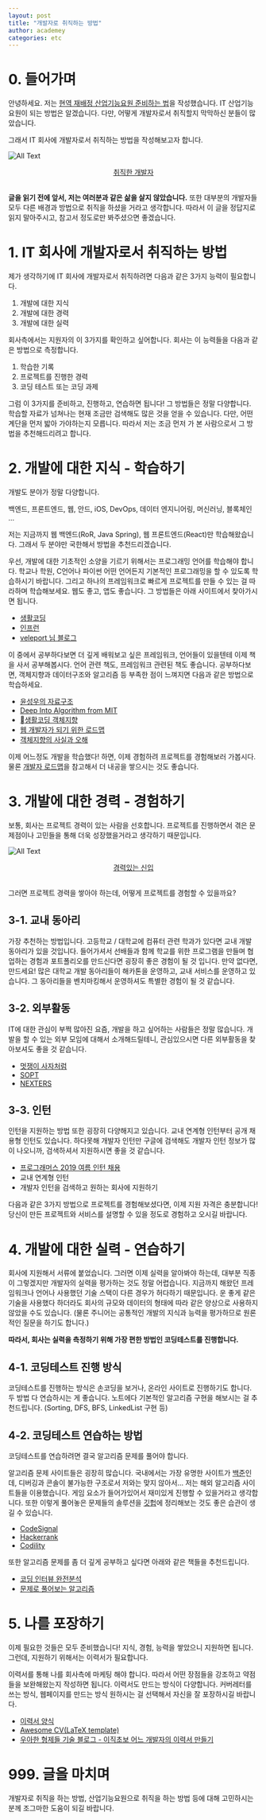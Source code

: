 ```yaml
---
layout: post
title: "개발자로 취직하는 방법"
author: academey
categories: etc
---
```


# 0. 들어가며

안녕하세요. 저는 [현역 재배정 산업기능요원 준비하는 법](https://academey.github.io/sanup/2018/09/29/goondae.html)을 작성했습니다. IT 산업기능요원이 되는 방법은 알겠습니다. 다만, 어떻게 개발자로서 취직할지 막막하신 분들이 많았습니다.

그래서 IT 회사에 개발자로서 취직하는 방법을 작성해보고자 합니다.

![All Text](/assets/how-to-get-job-as-developer/fresh-developer.jpg)

<center><U>취직한 개발자</U></center>
&nbsp;

**글을 읽기 전에 앞서, 저는 여러분과 같은 삶을 살지 않았습니다.** 또한 대부분의 개발자들 모두 다른 배경과 방법으로 취직을 하셨을 거라고 생각합니다. 따라서 이 글을 정답지로 읽지 말아주시고, 참고서 정도로만 봐주셨으면 좋겠습니다.

# 1. IT 회사에 개발자로서 취직하는 방법

제가 생각하기에 IT 회사에 개발자로서 취직하려면 다음과 같은 3가지 능력이 필요합니다.

1. 개발에 대한 지식
2. 개발에 대한 경력
3. 개발에 대한 실력

회사측에서는 지원자의 이 3가지를 확인하고 싶어합니다. 회사는 이 능력들을 다음과 같은 방법으로 측정합니다.

1. 학습한 기록
2. 프로젝트를 진행한 경력
3. 코딩 테스트 또는 코딩 과제

그럼 이 3가지를 준비하고, 진행하고, 연습하면 됩니다! 그 방법들은 정말 다양합니다. 학습할 자료가 넘쳐나는 현재 조금만 검색해도 많은 것을 얻을 수 있습니다. 다만, 어떤 계단을 먼저 밟아 가야하는지 모릅니다. 따라서 저는 조금 먼저 가 본 사람으로서 그 방법을 추천해드리려고 합니다.

# 2. 개발에 대한 지식 - 학습하기

개발도 분야가 정말 다양합니다.

백엔드, 프론트엔드, 웹, 안드, iOS, DevOps, 데이터 엔지니어링, 머신러닝, 블록체인 ...

저는 지금까지 웹 백엔드(RoR, Java Spring), 웹 프론트엔드(React)만 학습해왔습니다. 그래서 두 분야만 국한해서 방법을 추천드리겠습니다.

우선, 개발에 대한 기초적인 소양을 기르기 위해서는 프로그래밍 언어를 학습해야 합니다. 학교나 학원, C언어나 파이썬 어떤 언어든지 기본적인 프로그래밍을 할 수 있도록 학습하시기 바랍니다. 그리고 하나의 프레임워크로 빠르게 프로젝트를 만들 수 있는 걸 따라하며 학습해보세요. 웹도 좋고, 앱도 좋습니다. 그 방법들은 아래 사이트에서 찾아가시면 됩니다.

- [생활코딩](https://www.opentutorials.org/course/1)
- [인프런](https://www.inflearn.com/)
- [veleport 님 블로그](https://velopert.com)

이 중에서 공부하다보면 더 깊게 배워보고 싶은 프레임워크, 언어들이 있을텐테 이제 책을 사서 공부해봅시다. 언어 관련 책도, 프레임워크 관련된 책도 좋습니다. 공부하다보면, 객체지향과 데이터구조와 알고리즘 등 부족한 점이 느껴지면 다음과 같은 방법으로 학습하세요.

- [윤성우의 자료구조](http://www.orentec.co.kr/teachlist/DA_ST_1/teach_sub1.php)
- [Deep Into Algorithm from MIT](https://www.edwith.org/introalgorithm)
- [생활코딩 객체지향](https://opentutorials.org/course/743/6553)
- [웹 개발자가 되기 위한 로드맵](https://github.com/devJang/developer-roadmap)
- [객체지향의 사실과 오해](https://www.aladin.co.kr/shop/wproduct.aspx?ItemId=60550259)

이제 어느정도 개발을 학습했다! 하면, 이제 경험하려 프로젝트를 경험해보러 가봅시다. 물론 [개발자 로드맵](https://github.com/devJang/developer-roadmap)을 참고해서 더 내공을 쌓으시는 것도 좋습니다.

# 3. 개발에 대한 경력 - 경험하기

보통, 회사는 프로젝트 경력이 있는 사람을 선호합니다. 프로젝트를 진행하면서 겪은 문제점이나 고민들을 통해 더욱 성장했을거라고 생각하기 때문입니다.

![All Text](/assets/how-to-get-job-as-developer/hard-freshman.jpg)

<center><U>경력있는 신입</U></center>
&nbsp;

그러면 프로젝트 경력을 쌓아야 하는데, 어떻게 프로젝트를 경험할 수 있을까요?

## 3-1. 교내 동아리

가장 추천하는 방법입니다. 고등학교 / 대학교에 컴퓨터 관련 학과가 있다면 교내 개발 동아리가 있을 것입니다. 들어가셔서 선배들과 함께 학교를 위한 프로그램을 만들며 협업하는 경험과 포트폴리오를 만드신다면 굉장히 좋은 경험이 될 것 입니다. 만약 없다면, 만드세요! 많은 대학교 개발 동아리들이 해카톤을 운영하고, 교내 서비스를 운영하고 있습니다. 그 동아리들을 벤치마킹해서 운영하셔도 특별한 경험이 될 것 같습니다.

## 3-2. 외부활동

IT에 대한 관심이 부쩍 많아진 요즘, 개발을 하고 싶어하는 사람들은 정말 많습니다. 개발을 할 수 있는 외부 모임에 대해서 소개해드릴테니, 관심있으시면 다른 외부활동을 찾아보셔도 좋을 것 같습니다.

- [멋쟁이 사자처럼](https://likelion.net/)
- [SOPT](http://sopt.org/wp/)
- [NEXTERS](http://teamnexters.com/)

## 3-3. 인턴

인턴을 지원하는 방법 또한 굉장히 다양해지고 있습니다. 교내 연계형 인턴부터 공개 채용형 인턴도 있습니다. 하다못해 개발자 인턴만 구글에 검색해도 개발자 인턴 정보가 많이 나오니까, 검색하셔서 지원하시면 좋을 것 같습니다.

- [프로그래머스 2019 여름 인턴 채용](https://programmers.co.kr/competitions/95/2019-summer-coding)
- 교내 연계형 인턴
- 개발자 인턴을 검색하고 원하는 회사에 지원하기

다음과 같은 3가지 방법으로 프로젝트를 경험해보셨다면, 이제 지원 자격은 충분합니다! 당신이 만든 프로젝트와 서비스를 설명할 수 있을 정도로 경험하고 오시길 바랍니다.

# 4. 개발에 대한 실력 - 연습하기

회사에 지원해서 서류에 붙었습니다. 그러면 이제 실력을 알아봐야 하는데, 대부분 직종이 그렇겠지만 개발자의 실력을 평가하는 것도 정말 어렵습니다. 지금까지 해왔던 프레임워크나 언어나 사용했던 기술 스택이 다른 경우가 허다하기 때문입니다. 운 좋게 같은 기술을 사용했다 하더라도 회사의 규모와 데이터의 형태에 따라 같은 양상으로 사용하지 않았을 수도 있습니다. (물론 주니어는 공통적인 개발의 지식과 능력을 평가하므로 원론적인 질문을 하기도 합니다.)

**따라서, 회사는 실력을 측정하기 위해 가장 편한 방법인 코딩테스트를 진행합니다.**

## 4-1. 코딩테스트 진행 방식

코딩테스트를 진행하는 방식은 손코딩을 보거나, 온라인 사이트로 진행하기도 합니다. 두 방법 다 연습하시는 게 좋습니다. 노트에다 기본적인 알고리즘 구현을 해보시는 걸 추천드립니다. (Sorting, DFS, BFS, LinkedList 구현 등)

## 4-2. 코딩테스트 연습하는 방법

코딩테스트를 연습하려면 결국 알고리즘 문제를 풀어야 합니다.

알고리즘 문제 사이트들은 굉장히 많습니다. 국내에서는 가장 유명한 사이트가 [백준](https://www.acmicpc.net/)인데, 디버깅과 콘솔이 불가능한 구조로서 저와는 맞지 않아서... 저는 해외 알고리즘 사이트들을 이용했습니다. 게임 요소가 들어가있어서 재미있게 진행할 수 있을거라고 생각합니다. 또한 이렇게 풀어놓은 문제들의 솔루션을 [깃헙](https://github.com/academey/algorithims_solutions)에 정리해보는 것도 좋은 습관이 생길 수 있습니다.

- [CodeSignal](https://app.codesignal.com/interview-practice)
- [Hackerrank](https://www.hackerrank.com/dashboard)
- [Codility](https://app.codility.com/programmers/)

또한 알고리즘 문제를 좀 더 깊게 공부하고 싶다면 아래와 같은 책들을 추천드립니다.

- [코딩 인터뷰 완전분석](http://www.yes24.com/Product/goods/44305533)
- [문제로 풀어보는 알고리즘](https://www.aladin.co.kr/shop/wproduct.aspx?ItemId=18425560)

# 5. 나를 포장하기

이제 필요한 것들은 모두 준비했습니다! 지식, 경험, 능력을 쌓았으니 지원하면 됩니다. 그런데, 지원하기 위해서는 이력서가 필요합니다.

이력서를 통해 나를 회사측에 마케팅 해야 합니다. 따라서 어떤 장점들을 강조하고 약점들을 보완해왔는지 작성하면 됩니다. 이력서도 만드는 방식이 다양합니다. 커버레터를 쓰는 방식, 웹페이지를 만드는 방식 원하시는 걸 선택해서 자신을 잘 포장하시길 바랍니다.

- [이력서 양식](http://www.jobkorea.co.kr/GoodJob/Docs/form)
- [Awesome CV(LaTeX template)](https://github.com/posquit0/Awesome-CV)
- [우아한 형제들 기술 블로그 - 이직초보 어느 개발자의 이력서 만들기](http://woowabros.github.io/experience/2017/07/17/resume.html)

# 999. 글을 마치며

개발자로 취직을 하는 방법, 산업기능요원으로 취직을 하는 방법 등에 대해 고민하시는 분께 조그마한 도움이 되길 바랍니다.
